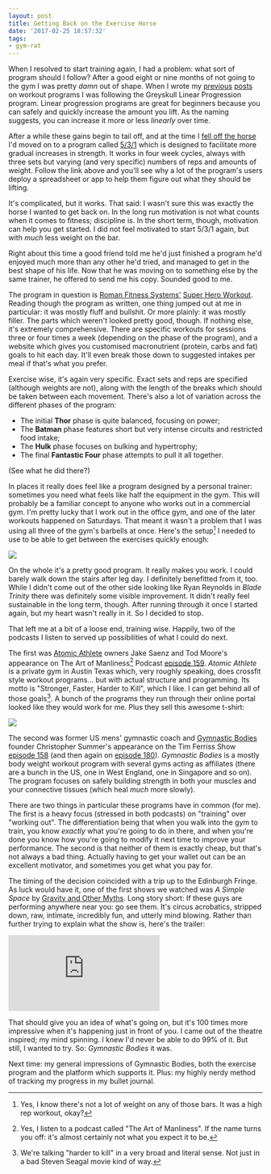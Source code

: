 ```yaml
---
layout: post
title: Getting Back on the Exercise Horse
date: '2017-02-25 18:57:32'
tags:
- gym-rat
---
```


When I resolved to start training again, I had a problem: what sort of program should I follow? After a good eight or nine months of not going to the gym I was pretty *damn* out of shape. When I wrote my [previous][] [posts][] on workout programs I was following the Greyskull Linear Progression program. Linear progression programs are great for beginners because you can safely and quickly increase the amount you lift. As the naming suggests, you can increase it more or less *linearly* over time. 

[previous]: http://harveynick.com/2013/05/10/a-very-rough-guide-to-beginners-barbell-training-programs/
[posts]: http://harveynick.com/2013/05/19/barbell-training-follow-up/

After a while these gains begin to tail off, and at the time I [fell off the horse] I'd moved on to a program called [5/3/1] which is designed to facilitate more gradual increases in strength. It works in four week cycles, always with three sets but varying (and very specific) numbers of reps and amounts of weight. Follow the link above and you'll see why a lot of the program's users deploy a spreadsheet or app to help them figure out what they should be lifting.

[5/3/1]: https://www.t-nation.com/workouts/531-how-to-build-pure-strength
[fell off the horse]: http://harveynick.com/2016/05/28/getting-back-on-the-horse-s/

It's complicated, but it works. That said: I wasn't sure this was exactly the horse I wanted to get back on. In the long run motivation is not what counts when it comes to fitness; discipline is. In the short term, though, motivation can help you get started. I did not feel motivated to start 5/3/1 again, but with *much* less weight on the bar.

Right about this time a good friend told me he'd just finished a program he'd enjoyed much more than any other he'd tried, and managed to get in the best shape of his life. Now that he was moving on to something else by the same trainer, he offered to send me his copy. Sounded good to me.

The program in question is [Roman Fitness Systems'][] [Super Hero Workout][]. Reading though the program as written, one thing jumped out at me in particular: it was mostly fluff and bullshit. Or more plainly: it was mostly filler. The parts which weren't looked pretty good, though. If nothing else, it's extremely comprehensive. There are specific workouts for sessions three or four times a week (depending on the phase of the program), and a website  which gives you customised macronutrient (protein, carbs and fat) goals to hit each day. It'll even break those down to suggested intakes per meal if that's what you prefer.

[Roman Fitness Systems']: http://romanfitnesssystems.com 
[Super Hero Workout]: http://romanfitnesssystems.com/product/super-hero-workout/

Exercise wise, it's again very specific. Exact sets and reps are specified (although weights are not), along with the length of the breaks which should be taken between each movement. There's also a lot of variation across the different phases of the program:

* The initial **Thor** phase is quite balanced, focusing on power;
* The **Batman** phase features short but very intense circuits and restricted food intake;
* The **Hulk** phase focuses on bulking and hypertrophy;
* The final **Fantastic Four** phase attempts to pull it all together.

(See what he did there?)

In places it really does feel like a program designed by a personal trainer: sometimes you need what feels like half the equipment in the gym. This will probably be a familiar concept to anyone who works out in a commercial gym. I'm pretty lucky that I work out in the office gym, and one of the later workouts happened on Saturdays. That meant it wasn't a problem that I was using all three of the gym's barbells at once. Here's the setup[^1] I needed to use to be able to get between the exercises quickly enough:

![](http://images.harveynick.com/2017-02-25-getting-back-on-the-exercise-horse_all_of_the_gym.jpg)

On the whole it's a pretty good program. It really makes you work. I could barely walk down the stairs after leg day. I definitely benefitted from it, too. While I didn't come out of the other side looking like Ryan Reynolds in *Blade Trinity* there was definitely some visible improvement. It didn't really feel sustainable in the long term, though. After running through it once I started again, but my heart wasn't really in it. So I decided to stop.

That left me at a bit of a loose end, training wise. Happily, two of the podcasts I listen to served up possibilities of what I could do next.

The first was [Atomic Athlete] owners Jake Saenz and Tod Moore's appearance on The Art of Manliness[^2] Podcast [episode 159][]. *Atomic Athlete* is a private gym in Austin Texas which, very roughly speaking, does crossfit style workout programs… but with actual structure and programming. Its motto is "Stronger, Faster, Harder to Kill", which I like. I can get behind all of those goals[^3]. A bunch of the programs they run through their online portal looked like they would work for me. Plus they sell this awesome t-shirt: 

[Atomic Athlete]: https://atomic-athlete.com
[episode 159]: http://www.artofmanliness.com/2015/12/02/podcast-159-stronger-faster-harder-to-kill/

![](http://images.harveynick.com/2017-02-25-getting-back-on-the-exercise-horse_pay_the_iron_price.jpg)

The second was former US mens' gymnastic coach and [Gymnastic Bodies] founder Christopher Summer's appearance on the Tim Ferriss Show [episode 158] (and then again on [episode 180]). *Gymnastic Bodies* is a mostly body weight workout program with several gyms acting as affiliates (there are a bunch in the US, one in West England, one in Singapore and so on). The program focuses on safely building strength in both your muscles and your connective tissues (which heal *much* more slowly).

[Gymnastic Bodies]: https://www.gymnasticbodies.com
[episode 158]: http://tim.blog/2016/05/09/the-secrets-of-gymnastic-strength-training/
[episode 180]: http://tim.blog/2016/08/17/the-secrets-of-gymnastic-strength-training-part-two/

There are two things in particular these programs have in common (for me). The first is a heavy focus (stressed in both podcasts) on "training" over "working out". The differentiation being that when you walk into the gym to train, you know *exactly* what you're going to do in there, and when you're done you know how you're going to modify it next time to improve your performance. The second is that neither of them is exactly cheap, but that's not always a bad thing. Actually having to get your wallet out can be an excellent motivator, and sometimes you get what you pay for.

The timing of the decision coincided with a trip up to the Edinburgh Fringe. As luck would have it, one of the first shows we watched was *A Simple Space* by [Gravity and Other Myths]. Long story short: If these guys are performing anywhere near you: go see them. It's circus acrobatics, stripped down, raw, intimate, incredibly fun, and utterly mind blowing. Rather than further trying to explain what the show is, here's the trailer:

[Gravity and Other Myths]: http://gravityandothermyths.com.au

<div class="video-wrapper">
	<iframe src="https://www.youtube.com/embed/Fio_KPtkjjY" frameborder="0" allowfullscreen></iframe>
</div>

That should give you an idea of what's going on, but it's 100 times more impressive when it's happening just in front of you. I came out of the theatre inspired; my mind spinning. I knew I'd never be able to do 99% of it. But still, I wanted to try. So: *Gymnastic Bodies* it was.

Next time: my general impressions of Gymnastic Bodies, both the exercise program and the platform which supports it. Plus: my highly nerdy method of tracking my progress in my bullet journal.

[^1]: Yes, I know there's not a lot of weight on any of those bars. It was a high rep workout, okay?

[^2]: Yes, I listen to a podcast called "The Art of Manliness". If the name turns you off: it's almost certainly not what you expect it to be.

[^3]: We're talking "harder to kill" in a very broad and literal sense. Not just in a bad Steven Seagal movie kind of way. 